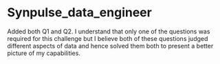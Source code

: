# Synpulse_data_engineer


Added both Q1 and Q2. I understand that only one of the questions was required for this challenge but I believe both of these questions judged different aspects of data and hence solved them both to present a better picture of my capabilities. 
